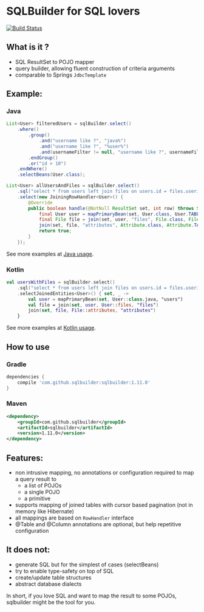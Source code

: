 # SQLBuilder for SQL lovers

[![Build Status](https://travis-ci.org/laurentvdl/sqlbuilder.svg)](https://travis-ci.org/laurentvdl/sqlbuilder)

## What is it ?

- SQL ResultSet to POJO mapper
- query builder, allowing fluent construction of criteria arguments
- comparable to Springs `JdbcTemplate`

## Example:

### Java

```java
List<User> filteredUsers = sqlBuilder.select()
    .where()
        .group()
            .and("username like ?", "java%")
            .and("username like ?", "%user%")
            .and(usernameFilter != null, "username like ?", usernameFilter)
        .endGroup()
        .or("id > 10")
    .endWhere()
    .selectBeans(User.class);

List<User> allUsersAndFiles = sqlBuilder.select()
    .sql("select * from users left join files on users.id = files.userid left join attributes on files.id = attributes.fileid")
    .select(new JoiningRowHandler<User>() {
        @Override
        public boolean handle(@NotNull ResultSet set, int row) throws SQLException {
            final User user = mapPrimaryBean(set, User.class, User.TABLE);
            final File file = join(set, user, "files", File.class, File.TABLE);
            join(set, file, "attributes", Attribute.class, Attribute.TABLE);
            return true;
        }
    });
```

See more examples at <a href="https://github.com/laurentvdl/sqlbuilder/blob/master/src/test/java/sqlbuilder/JavaUsage.java">Java usage</a>.

### Kotlin

```kotlin
val usersWithFiles = sqlBuilder.select()
    .sql("select * from users left join files on users.id = files.userid left join attributes on files.id = attributes.fileid")
    .selectJoinedEntities<User>() { set, _ ->
        val user = mapPrimaryBean(set, User::class.java, "users")
        val file = join(set, user, User::files, "files")
        join(set, file, File::attributes, "attributes")
    }
```

See more examples at <a href="https://github.com/laurentvdl/sqlbuilder/blob/master/src/test/kotlin/sqlbuilder/KotlinUsage.kt">Kotlin usage</a>.

## How to use

### Gradle

```groovy
dependencies {
    compile 'com.github.sqlbuilder:sqlbuilder:1.11.0'
}
```

### Maven

```xml
<dependency>
    <groupId>com.github.sqlbuilder</groupId>
    <artifactId>sqlbuilder</artifactId>
    <version>1.11.0</version>
</dependency>
```

## Features:

- non intrusive mapping, no annotations or configuration required to map a query result to
  - a list of POJOs
  - a single POJO
  - a primitive
- supports mapping of joined tables with cursor based pagination (not in memory like Hibernate)
- all mappings are based on `RowHandler` interface
- @Table and @Column annotations are optional, but help repetitive configuration

## It does not:

- generate SQL but for the simplest of cases (selectBeans)
- try to enable type-safety on top of SQL
- create/update table structures
- abstract database dialects

In short, if you love SQL and want to map the result to some POJOs, sqlbuilder might be the tool for you.